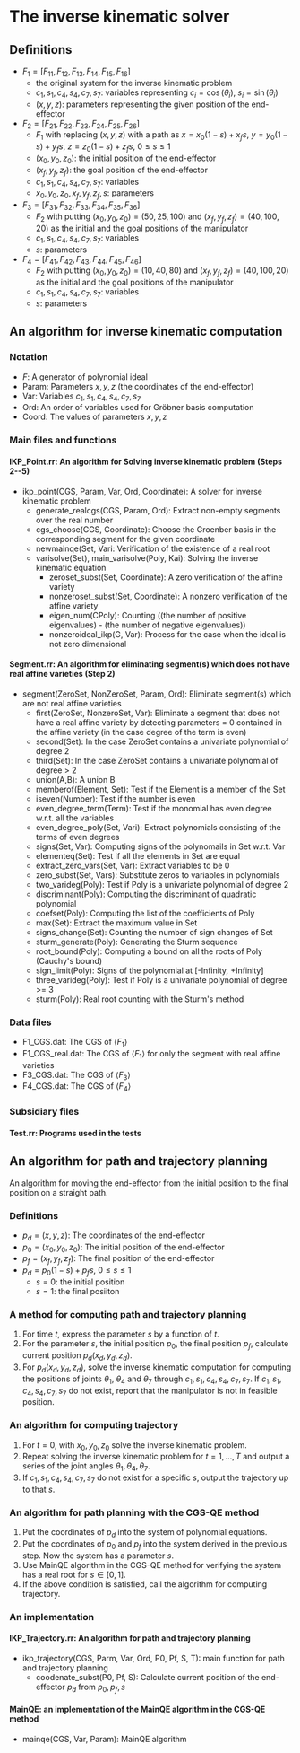 # The inverse kinematic solver

## Definitions

- $F_1=[F_{11},F_{12},F_{13},F_{14},F_{15},F_{16}]$
    - the original system for the inverse kinematic problem
    - $c_1, s_1, c_4, s_4, c_7, s_7$: variables representing $c_i=\cos(\theta_i)$, $s_i=\sin(\theta_i)$
    - $(x,y,z)$: parameters representing the given position of the end-effector
- $F_2=[F_{21},F_{22},F_{23},F_{24},F_{25},F_{26}]$
    - $F_1$ with replacing $(x,y,z)$ with a path as $x=x_0(1-s)+x_fs$, $y=y_0(1-s)+y_fs$, $z=z_0(1-s)+z_fs$, $0\le s\le 1$
    - $(x_0,y_0,z_0)$: the initial position of the end-effector
    - $(x_f,y_f,z_f)$: the goal position of the end-effector
    - $c_1,s_1,c_4,s_4,c_7,s_7$: variables
    - $x_0,y_0,z_0,x_f,y_f,z_f,s$: parameters
- $F_3=[F_{31},F_{32},F_{33},F_{34},F_{35},F_{36}]$
    - $F_2$ with putting $(x_0,y_0,z_0)=(50,25,100)$ and 
    $(x_f,y_f,z_f)=(40,100,20)$ as the initial and the goal positions of the manipulator
    - $c_1,s_1,c_4,s_4,c_7,s_7$: variables
    - $s$: parameters
- $F_4=[F_{41},F_{42},F_{43},F_{44},F_{45},F_{46}]$
    - $F_2$ with putting $(x_0,y_0,z_0)=(10,40,80)$ and 
    $(x_f,y_f,z_f)=(40,100,20)$ as the initial and the goal positions of the manipulator
    - $c_1,s_1,c_4,s_4,c_7,s_7$: variables
    - $s$: parameters

## An algorithm for inverse kinematic computation

### Notation

* $F$: A generator of polynomial ideal
* Param: Parameters $x,y,z$ (the coordinates of the end-effector)
* Var: Variables $c_1, s_1, c_4, s_4, c_7, s_7$
* Ord: An order of variables used for Gröbner basis computation
* Coord: The values of parameters $x,y,z$

### Main files and functions

#### IKP_Point.rr: An algorithm for Solving inverse kinematic problem (Steps 2--5)

* ikp_point(CGS, Param, Var, Ord, Coordinate): A solver for inverse kinematic problem
    * generate_realcgs(CGS, Param, Ord): Extract non-empty segments over the real number
    * cgs_choose(CGS, Coordinate): Choose the Groenber basis in the corresponding segment for the given coordinate
    * newmainqe(Set, Vari: Verification of the existence of a real root
    * varisolve(Set), main_varisolve(Poly, Kai): Solving the inverse kinematic equation
        * zeroset_subst(Set, Coordinate): A zero verification of the affine variety
        * nonzeroset_subst(Set, Coordinate): A nonzero verification of the affine variety
        * eigen_num(CPoly): Counting ((the number of positive eigenvalues) - (the number of negative eigenvalues))
        * nonzeroideal_ikp(G, Var): Process for the case when the ideal is not zero dimensional

#### Segment.rr: An algorithm for eliminating segment(s) which does not have real affine varieties (Step 2)

* segment(ZeroSet, NonZeroSet, Param, Ord): Eliminate segment(s) which are not real affine varieties
    * first(ZeroSet, NonzeroSet, Var): Eliminate a segment that does not have a real affine variety by detecting parameters = 0 contained in the affine variety (in the case degree of the term is even)
    * second(Set): In the case ZeroSet contains a univariate polynomial of degree 2
    * third(Set): In the case ZeroSet contains a univariate polynomial of degree > 2
    * union(A,B): A union B
    * memberof(Element, Set): Test if the Element is a member of the Set
    * iseven(Number): Test if the number is even
    * even_degree_term(Term): Test if the monomial has even degree w.r.t. all the variables
    * even_degree_poly(Set, Vari): Extract polynomials consisting of the terms of even degrees
    * signs(Set, Var): Computing signs of the polynomails in Set w.r.t. Var
    * elementeq(Set): Test if all the elements in Set are equal
    * extract_zero_vars(Set, Var): Extract variables to be 0
    * zero_subst(Set, Vars): Substitute zeros to variables in polynomials
    * two_varideg(Poly): Test if Poly is a univariate polynomial of degree 2
    * discriminant(Poly): Computing the discriminant of quadratic polynomial
    * coefset(Poly): Computing the list of the coefficients of Poly
    * max(Set): Extract the maximum value in Set
    * signs_change(Set): Counting the number of sign changes of Set
    * sturm_generate(Poly): Generating the Sturm sequence
    * root_bound(Poly): Computing a bound on all the roots of Poly (Cauchy's bound)
    * sign_limit(Poly): Signs of the polynomial at [-Infinity, +Infinity]
    * three_varideg(Poly): Test if Poly is a univariate polynomial of degree >= 3
    * sturm(Poly): Real root counting with the Sturm's method

### Data files

* F1_CGS.dat: The CGS of $\langle F_1\rangle$
* F1_CGS_real.dat: The CGS of $\langle F_1\rangle$ for only the segment with real affine varieties
* F3_CGS.dat: The CGS of $\langle F_3\rangle$
* F4_CGS.dat: The CGS of $\langle F_4\rangle$

### Subsidiary files

#### Test.rr: Programs used in the tests

## An algorithm for path and trajectory planning

An algorithm for moving the end-effector from the initial position to the final position on a straight path.

### Definitions

* $p_d = (x, y, z)$: The coordinates of the end-effector
* $p_0 = (x_0, y_0, z_0)$: The initial position of the end-effector
* $p_f = (x_f, y_f, z_f)$: The final position of the end-effector
* $p_d = p_0(1-s) + p_f s$, $0 \le s \le 1$
    * $s=0$: the initial position 
    * $s=1$: the final posiiton

### A method for computing path and trajectory planning

1. For time $t$, express the parameter $s$ by a function of 
$t$.
1. For the parameter $s$, the initial position $p_0$, 
the final position $p_f$, calculate current position 
$p_d(x_d,y_d,z_d)$.
1. For $p_d(x_d,y_d,z_d)$, solve the inverse kinematic computation for computing the positions of joints 
$\theta_1$, $\theta_4$ and $\theta_7$ through
$c_1,s_1,c_4,s_4,c_7,s_7$.
If $c_1,s_1,c_4,s_4,c_7,s_7$ do not exist, report that 
the manipulator is not in feasible position.

### An algorithm for computing trajectory

1. For $t=0$, with $x_0,y_0,z_0$ solve the inverse kinematic problem.
1. Repeat solving the inverse kinematic problem for $t=1,\dots,T$ and output a series of the joint angles $\theta_1,\theta_4,\theta_7$.
1. If $c_1,s_1,c_4,s_4,c_7,s_7$ do not exist for a specific $s$, output the trajectory up to that $s$.

### An algorithm for path planning with the CGS-QE method

1. Put the coordinates of $p_d$ into the system of polynomial equations.
1. Put the coordinates of $p_0$ and $p_f$ into the 
system derived in the previous step. Now the system has
a parameter $s$.
1. Use MainQE algorithm in the CGS-QE method for verifying the system has a real root for 
$s\in[0,1]$.
1. If the above condition is satisfied, call the algorithm for computing trajectory.

### An implementation

#### IKP_Trajectory.rr: An algorithm for path and trajectory planning
* ikp_trajectory(CGS, Parm, Var, Ord, P0, Pf, S, T): main function for path and trajectory planning 
  * coodenate_subst(P0, Pf, S): Calculate current position of the end-effector $p_d$ from $p_0,p_f,s$ 

#### MainQE: an implementation of the MainQE algorithm in the CGS-QE method
* mainqe(CGS, Var, Param): MainQE algorithm
